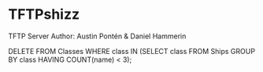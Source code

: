 # TFTPshizz
TFTP Server 
Author: Austin Pontén & Daniel Hammerin

DELETE FROM Classes
WHERE class IN
(SELECT class
 FROM Ships
 GROUP BY class
 HAVING COUNT(name) < 3);

